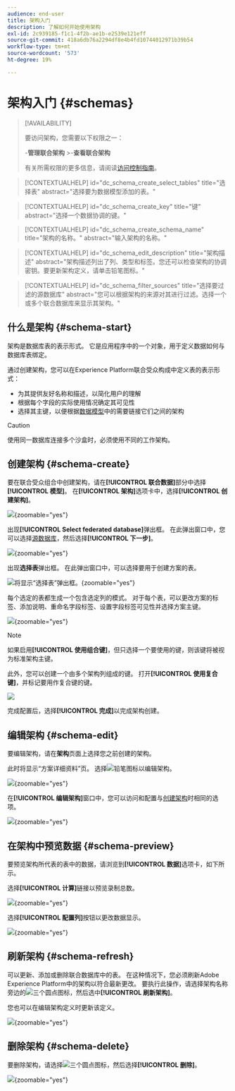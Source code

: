 ```yaml
---
audience: end-user
title: 架构入门
description: 了解如何开始使用架构
exl-id: 2c939185-f1c1-4f2b-ae1b-e2539e121eff
source-git-commit: 418a6db76a2294df8e4b4fd10744012971b39b54
workflow-type: tm+mt
source-wordcount: '573'
ht-degree: 19%

---
```


# 架构入门 {#schemas}

>[!AVAILABILITY]
>
>要访问架构，您需要以下权限之一：
>
>-**管理联合架构**
>&#x200B;>-**查看联合架构**
>
>有关所需权限的更多信息，请阅读[访问控制指南](/help/governance-privacy-security/access-control.md)。

>[!CONTEXTUALHELP]
>id="dc_schema_create_select_tables"
>title="选择表"
>abstract="选择要为数据模型添加的表。"

>[!CONTEXTUALHELP]
>id="dc_schema_create_key"
>title="键"
>abstract="选择一个数据协调的键。"

>[!CONTEXTUALHELP]
>id="dc_schema_create_schema_name"
>title="架构的名称。"
>abstract="输入架构的名称。"

>[!CONTEXTUALHELP]
>id="dc_schema_edit_description"
>title="架构描述"
>abstract="架构描述列出了列、类型和标签。您还可以检查架构的协调密钥。要更新架构定义，请单击铅笔图标。"

>[!CONTEXTUALHELP]
>id="dc_schema_filter_sources"
>title="选择要过滤的源数据库"
>abstract="您可以根据架构的来源对其进行过滤。选择一个或多个联合数据库来显示其架构。"

## 什么是架构 {#schema-start}

架构是数据库表的表示形式。 它是应用程序中的一个对象，用于定义数据如何与数据库表绑定。

通过创建架构，您可以在Experience Platform联合受众构成中定义表的表示形式：

* 为其提供友好名称和描述，以简化用户的理解
* 根据每个字段的实际使用情况确定其可见性
* 选择其主键，以便根据[数据模型](../data-management/gs-models.md#data-model-start)中的需要链接它们之间的架构

>[!CAUTION]
>
>使用同一数据库连接多个沙盒时，必须使用不同的工作架构。

## 创建架构 {#schema-create}

要在联合受众组合中创建架构，请在&#x200B;**[!UICONTROL 联合数据]**&#x200B;部分中选择&#x200B;**[!UICONTROL 模型]**。 在&#x200B;**[!UICONTROL 架构]**&#x200B;选项卡中，选择&#x200B;**[!UICONTROL 创建架构]**。

![](assets/schema_create.png){zoomable="yes"}

出现&#x200B;**[!UICONTROL Select federated database]**&#x200B;弹出框。 在此弹出窗口中，您可以选择[源数据库](/help/connections/home.md)，然后选择&#x200B;**[!UICONTROL 下一步]**。


![](assets/schema_tables.png){zoomable="yes"}

出现&#x200B;**选择表**&#x200B;弹出框。 在此弹出窗口中，可以选择要用于创建方案的表。

![将显示“选择表”弹出框。](assets/select-table.png){zoomable="yes"}

每个选定的表都生成一个包含选定列的模式。 对于每个表，可以更改方案的标签、添加说明、重命名字段标签、设置字段标签可见性并选择方案主键。

![](assets/schema_fields.png){zoomable="yes"}

>[!NOTE]
>
>如果启用&#x200B;**[!UICONTROL 使用组合键]**，但只选择一个要使用的键，则该键将被视为标准架构主键。

此外，您可以创建一个由多个架构列组成的键。 打开&#x200B;**[!UICONTROL 使用复合键]**，并标记要用作复合键的键。

![](assets/composite-key.png)

完成配置后，选择&#x200B;**[!UICONTROL 完成]**&#x200B;以完成架构创建。

## 编辑架构 {#schema-edit}

要编辑架构，请在&#x200B;**架构**&#x200B;页面上选择您之前创建的架构。

此时将显示“方案详细资料”页。 选择![铅笔图标](/help/assets/icons/edit.png)以编辑架构。

![](assets/schema_edit.png){zoomable="yes"}

在&#x200B;**[!UICONTROL 编辑架构]**&#x200B;窗口中，您可以访问和配置与[创建架构](#schema-create)时相同的选项。

![](assets/schema_edit_orders.png){zoomable="yes"}

## 在架构中预览数据 {#schema-preview}

要预览架构所代表的表中的数据，请浏览到&#x200B;**[!UICONTROL 数据]**&#x200B;选项卡，如下所示。

选择&#x200B;**[!UICONTROL 计算]**&#x200B;链接以预览录制总数。

![](assets/schema_data.png){zoomable="yes"}

选择&#x200B;**[!UICONTROL 配置列]**&#x200B;按钮以更改数据显示。

![](assets/schema_columns.png){zoomable="yes"}

## 刷新架构 {#schema-refresh}

可以更新、添加或删除联合数据库中的表。 在这种情况下，您必须刷新Adobe Experience Platform中的架构以符合最新更改。 要执行此操作，请选择架构名称旁边的![三个圆点图标](/help/assets/icons/more.png)，然后选中&#x200B;**[!UICONTROL 刷新架构]**。

您也可以在编辑架构定义时更新该定义。

![](assets/schema_refresh.png){zoomable="yes"}

## 删除架构 {#schema-delete}

要删除架构，请选择![三个圆点图标](/help/assets/icons/more.png)，然后选择&#x200B;**[!UICONTROL 删除]**。

![](assets/schema_delete.png){zoomable="yes"}

